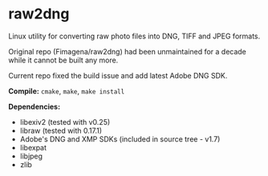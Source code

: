 # raw2dng
Linux utility for converting raw photo files into DNG, TIFF and JPEG formats.

Original repo (Fimagena/raw2dng) had been unmaintained for a decade while it cannot be built any more.

Current repo fixed the build issue and add latest Adobe DNG SDK.

**Compile:** `cmake`, `make`, `make install`

**Dependencies:**
 - libexiv2 (tested with v0.25)
 - libraw (tested with 0.17.1)
 - Adobe's DNG and XMP SDKs (included in source tree - v1.7)
 - libexpat
 - libjpeg
 - zlib
